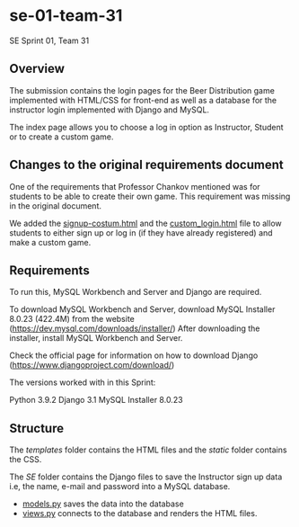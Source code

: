 # se-01-team-31

SE Sprint 01, Team 31

## Overview

The submission contains the login pages for the Beer Distribution game implemented with HTML/CSS for front-end as well as a database for the instructor login implemented with Django and MySQL.
 
 The index page allows you to choose a log in option as Instructor, Student or to create a custom game.
 
 ## Changes to the original requirements document

One of the requirements that Professor Chankov mentioned was for students to be able to create their own game. This requirement was missing in the original document. 

We added the [signup-costum.html](SE/template/signup-costum.html) and the [custom_login.html](SE/template/custom_login.html) file to allow students to either sign up or log in (if they have already registered) and make a custom game. 

## Requirements

To run this, MySQL Workbench  and Server and Django are required.

To download MySQL Workbench and Server, download MySQL Installer 8.0.23 (422.4M) from the website (https://dev.mysql.com/downloads/installer/)
After downloading the installer, install MySQL Workbench and Server.

Check the official page for information on how to download Django (https://www.djangoproject.com/download/)

The versions worked with in this Sprint:

Python 3.9.2
Django 3.1
MySQL Installer 8.0.23

## Structure

The *templates* folder contains the HTML files and the *static* folder contains the CSS. 

The *SE* folder contains the Django files to save the Instructor sign up data i.e, the name, e-mail and password into a MySQL database.

* [models.py](SE/SE/models.py) saves the data into the database
* [views.py](SE/SE/views.py) connects to the database and renders the HTML files.
 
